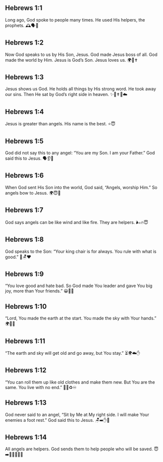 ## Hebrews 1:1
Long ago, God spoke to people many times. He used His helpers, the prophets. 🕰️🗣️📜
## Hebrews 1:2
Now God speaks to us by His Son, Jesus. God made Jesus boss of all. God made the world by Him. Jesus is God’s Son. Jesus loves us. 🌍👑✝️
## Hebrews 1:3
Jesus shows us God. He holds all things by His strong word. He took away our sins. Then He sat by God’s right side in heaven. ✨👐✝️👑☁️
## Hebrews 1:4
Jesus is greater than angels. His name is the best. ⭐😇
## Hebrews 1:5
God did not say this to any angel: “You are my Son. I am your Father.” God said this to Jesus. 🗣️👂👑
## Hebrews 1:6
When God sent His Son into the world, God said, “Angels, worship Him.” So angels bow to Jesus. 🌍😇🙏
## Hebrews 1:7
God says angels can be like wind and like fire. They are helpers. 🌬️🔥😇
## Hebrews 1:8
God speaks to the Son: “Your king chair is for always. You rule with what is good.” 👑🪑❤️
## Hebrews 1:9
“You love good and hate bad. So God made You leader and gave You big joy, more than Your friends.” 😀🎉👑
## Hebrews 1:10
“Lord, You made the earth at the start. You made the sky with Your hands.” 🌍🌌👐
## Hebrews 1:11
“The earth and sky will get old and go away, but You stay.” ⏳🌍☁️✋
## Hebrews 1:12
“You can roll them up like old clothes and make them new. But You are the same. You live with no end.” 👕🔄♻️♾️
## Hebrews 1:13
God never said to an angel, “Sit by Me at My right side. I will make Your enemies a foot rest.” God said this to Jesus. 🪑➡️✋👣
## Hebrews 1:14
All angels are helpers. God sends them to help people who will be saved. 😇➡️👨‍👩‍👧‍👦🤝
